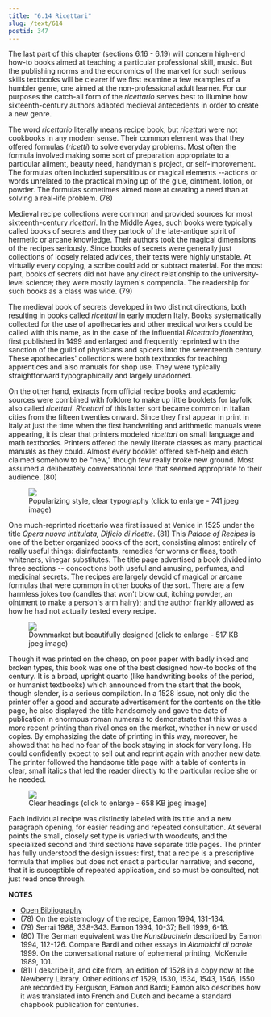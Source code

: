 ```yaml
---
title: "6.14 Ricettari"
slug: /text/614
postid: 347
---
```

The last part of this chapter (sections 6.16 - 6.19) will concern high-end how-to books aimed at teaching a particular professional skill, music. But the publishing norms and the economics of the market for such serious skills textbooks will be clearer if we first examine a few examples of a humbler genre, one aimed at the non-professional adult learner. For our purposes the catch-all form of the *ricettario* serves best to illumine how sixteenth-century authors adapted medieval antecedents in order to create a new genre.

The word *ricettario* literally means recipe book, but *ricettari* were not cookbooks in any modern sense. Their common element was that they offered formulas (*ricetti*) to solve everyday problems. Most often the formula involved making some sort of preparation appropriate to a particular ailment, beauty need, handyman's project, or self-improvement. The formulas often included superstitious or magical elements --actions or words unrelated to the practical mixing up of the glue, ointment. lotion, or powder. The formulas sometimes aimed more at creating a need than at solving a real-life problem. (78)

Medieval recipe collections were common and provided sources for most sixteenth-century *ricettari*. In the Middle Ages, such books were typically called books of secrets and they partook of the late-antique spirit of hermetic or arcane knowledge. Their authors took the magical dimensions of the recipes seriously. Since books of secrets were generally just collections of loosely related advices, their texts were highly unstable. At virtually every copying, a scribe could add or subtract material. For the most part, books of secrets did not have any direct relationship to the university-level science; they were mostly laymen's compendia. The readership for such books as a class was wide. (79)

The medieval book of secrets developed in two distinct directions, both resulting in books called *ricettari* in early modern Italy. Books systematically collected for the use of apothecaries and other medical workers could be called with this name, as in the case of the influential *Ricettario fiorentino*, first published in 1499 and enlarged and frequently reprinted with the sanction of the guild of physicians and spicers into the seventeenth century. These apothecaries' collections were both textbooks for teaching apprentices and also manuals for shop use. They were typically straightforward typographically and largely unadorned.

On the other hand, extracts from official recipe books and academic sources were combined with folklore to make up little booklets for layfolk also called *ricettari*. *Ricettari* of this latter sort became common in Italian cities from the fifteen twenties onward. Since they first appear in print in Italy at just the time when the first handwriting and arithmetic manuals were appearing, it is clear that printers modeled *ricettari* on small language and math textbooks. Printers offered the newly literate classes as many practical manuals as they could. Almost every booklet offered self-help and each claimed somehow to be "new," though few really broke new ground. Most assumed a deliberately conversational tone that seemed appropriate to their audience. (80)


<figure class="mkdn-figure">
    <div onClick="createLightbox('/images_full/6.00_Chapter_Six/Wing-ZP-535.N54,-Opera-nvova-intitolata-Dificio-de-ricet (1).jpg')" data="/images_full/0.00_Introduction/Wing-ZP-535.D175Negrotitle.jpg" class="mkdn-image-link" id="lbimage">
    <img class="mkdn-image" src="/images_full/6.00_Chapter_Six/Wing-ZP-535.N54,-Opera-nvova-intitolata-Dificio-de-ricet (1).jpg" />
    <figcaption class="mkdn-figcaption">Popularizing style, clear typography (click to enlarge - 741 jpeg image)</figcaption>
    </div>
</figure>

One much-reprinted ricettario was first issued at Venice in 1525 under the title *Opera nuova intitulata, Dificio di ricette*. (81) This *Palace of Recipes* is one of the better organized books of the sort, consisting almost entirely of really useful things: disinfectants, remedies for worms or fleas, tooth whiteners, vinegar substitutes. The title page advertised a book divided into three sections -- concoctions both useful and amusing, perfumes, and medicinal secrets. The recipes are largely devoid of magical or arcane formulas that were common in other books of the sort. There are a few harmless jokes too (candles that won't blow out, itching powder, an ointment to make a person's arm hairy); and the author frankly allowed as how he had not actually tested every recipe.


<figure class="mkdn-figure">
    <div onClick="createLightbox('/images_full/6.00_Chapter_Six/Wing-ZP-535.N54,-Opera-nvova-intitolata-Dificio-de-ricet (2).jpg')" data="/images_full/0.00_Introduction/Wing-ZP-535.D175Negrotitle.jpg" class="mkdn-image-link" id="lbimage">
    <img class="mkdn-image" src="/images_full/6.00_Chapter_Six/Wing-ZP-535.N54,-Opera-nvova-intitolata-Dificio-de-ricet (2).jpg" />
    <figcaption class="mkdn-figcaption">Downmarket but beautifully designed (click to enlarge - 517 KB jpeg image)</figcaption>
    </div>
</figure>

Though it was printed on the cheap, on poor paper with badly inked and broken types, this book was one of the best designed how-to books of the century. It is a broad, upright quarto (like handwriting books of the period, or humanist textbooks) which announced from the start that the book, though slender, is a serious compilation. In a 1528 issue, not only did the printer offer a good and accurate advertisement for the contents on the title page, he also displayed the title handsomely and gave the date of publication in enormous roman numerals to demonstrate that this was a more recent printing than rival ones on the market, whether in new or used copies. By emphasizing the date of printing in this way, moreover, he showed that he had no fear of the book staying in stock for very long. He could confidently expect to sell out and reprint again with another new date. The printer followed the handsome title page with a table of contents in clear, small italics that led the reader directly to the particular recipe she or he needed.


<figure class="mkdn-figure">
    <div onClick="createLightbox('/images_full/6.00_Chapter_Six/Wing-ZP-535.N54,-Opera-nvova-intitolata-Dificio-de-ricette,f.jpg')" data="/images_full/0.00_Introduction/Wing-ZP-535.D175Negrotitle.jpg" class="mkdn-image-link" id="lbimage">
    <img class="mkdn-image" src="/images_full/6.00_Chapter_Six/Wing-ZP-535.N54,-Opera-nvova-intitolata-Dificio-de-ricette,f.jpg" />
    <figcaption class="mkdn-figcaption">Clear headings (click to enlarge - 658 KB jpeg image)</figcaption>
    </div>
</figure>

Each individual recipe was distinctly labeled with its title and a new paragraph opening, for easier reading and repeated consultation. At several points the small, closely set type is varied with woodcuts, and the specialized second and third sections have separate title pages. The printer has fully understood the design issues: first, that a recipe is a prescriptive formula that implies but does not enact a particular narrative; and second, that it is susceptible of repeated application, and so must be consulted, not just read once through.

**NOTES**
* [Open Bibliography](/bibliography.pdf)
* (78) On the epistemology of the recipe, Eamon 1994, 131-134.
* (79) Serrai 1988, 338-343. Eamon 1994, 10-37; Bell 1999, 6-16.
* (80) The German equivalent was the *Kunstbuchlein* described by Eamon 1994, 112-126. Compare Bardi and other essays in *Alambichi di parole* 1999. On the conversational nature of ephemeral printing, McKenzie 1989, 101.
* (81) I describe it, and cite from, an edition of 1528 in a copy now at the Newberry Library. Other editions of 1529, 1530, 1534, 1543, 1546, 1550 are recorded by Ferguson, Eamon and Bardi; Eamon also describes how it was translated into French and Dutch and became a standard chapbook publication for centuries.
